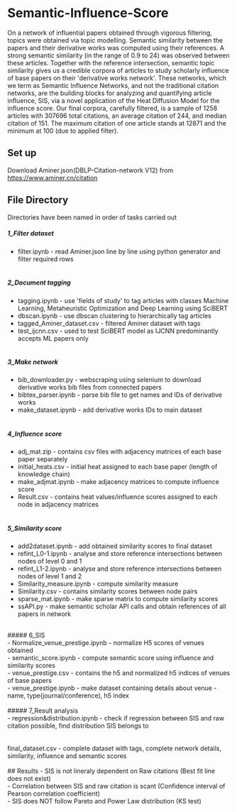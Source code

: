 # Semantic-Influence-Score
On a network of influential papers obtained through vigorous filtering, topics were obtained via topic modelling. Semantic similarity between the papers and their derivative works was computed using their references. A strong semantic similarity (in the range of 0.9 to 24) was observed between these articles. Together with the reference intersection, semantic topic similarity gives us a credible corpora of articles to study scholarly influence of base papers on their 'derivative works network'. These networks, which we term as Semantic Influence Networks, and not the traditional citation networks, are the building blocks for analyzing and quantifying article influence, SIS, via a novel application of the Heat Diffusion Model for the influence score. Our final corpora, carefully filtered, is a sample of 1258 articles with 307696 total citations, an average citation of 244, and median citation of 151. The maximum citation of one article stands at 12871 and the minimum at 100 (due to applied filter).

## Set up
Download Aminer.json(DBLP-Citation-network V12) from https://www.aminer.cn/citation

## File Directory
Directories have been named in order of tasks carried out<br>
##### 1_Filter dataset<br>
- filter.ipynb - read Aminer.json line by line using python generator and filter required rows<br>
  <br>
##### 2_Document tagging<br>
- tagging.ipynb - use 'fields of study' to tag articles with classes Machine Learning, Metaheuristic Optimization and Deep Learning using SciBERT<br>
- dbscan.ipynb - use dbscan clustering to hierarchically tag articles<br>
- tagged_Aminer_dataset.csv - filtered Aminer dataset with tags<br>
- test_ijcnn.csv - used to test SciBERT model as IJCNN predominantly accepts ML papers only<br>
  <br>
##### 3_Make network<br>
- bib_downloader.py - webscraping using selenium to download derivative works bib files from connected papers<br>
- bibtex_parser.ipynb - parse bib file to get names and IDs of derivative works<br>
- make_dataset.ipynb - add derivative works IDs to main dataset<br>
  <br>
##### 4_Influence score<br>
- adj_mat.zip - contains csv files with adjacency matrices of each base paper separately<br>
- initial_heats.csv - initial heat assigned to each base paper (length of knowledge chain)<br>
- make_adjmat.ipynb - make adjacency matrices to compute influence score<br>
- Result.csv - contains heat values/influence scores assigned to each node in adjacency matrices<br>
  <br>
##### 5_Similarity score<br>
- add2dataset.ipynb - add obtained similarity scores to final dataset<br>
- refint_L0-1.ipynb - analyse and store reference intersections between nodes of level 0 and 1<br>
- refint_L1-2.ipynb - analyse and store reference intersections between nodes of level 1 and 2<br>
- Similarity_measure.ipynb - compute similarity measure<br>
- Similarity.csv - contains similarity scores between node pairs<br>
- sparse_mat.ipynb - make sparse matrix to compute similarity scores<br>
- ssAPI.py - make semantic scholar API calls and obtain references of all papers in network<br>
<br>
##### 6_SIS<br>
- Normalize_venue_prestige.ipynb - normalize H5 scores of venues obtained<br>
- semantic_score.ipynb - compute semantic score using influence and similarity scores<br>
- venue_prestige.csv - contains the h5 and normalized h5 indices of venues of base papers<br>
- venue_prestige.ipynb - make dataset containing details about venue - name, type(journal/conference), h5 index<br>
<br>
##### 7_Result analysis<br>
- regression&distribution.ipynb - check if regression between SIS and raw citation possible, find distribution SIS belongs to<br>
<br>
<br>
final_dataset.csv - complete dataset with tags, complete network details, similarity, influence and semantic scores<br>
<br>
## Results
- SIS is not lineraly dependent on Raw citations (Best fit line does not exist)<br>
- Correlation between SIS and raw citation is scant (Confidence interval of Pearson correlation coefficient)<br>
- SIS does NOT follow Pareto and Power Law distribution (KS test)<br>
